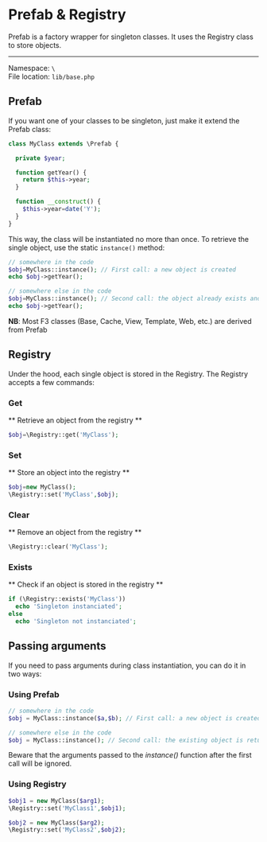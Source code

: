 # Prefab & Registry

Prefab is a factory wrapper for singleton classes. It uses the Registry class to store objects.

---

Namespace: `\` <br>
File location: `lib/base.php`

## Prefab

If you want one of your classes to be singleton, just make it extend the Prefab class:

```php
class MyClass extends \Prefab {

  private $year;

  function getYear() {
    return $this->year;
  }

  function __construct() {
    $this->year=date('Y');
  }
}
```

This way, the class will be instantiated no more than once. To retrieve the single object, use the static `instance()` method:

```php
// somewhere in the code
$obj=MyClass::instance(); // First call: a new object is created
echo $obj->getYear();

// somewhere else in the code
$obj=MyClass::instance(); // Second call: the object already exists and is simply returned
echo $obj->getYear();
```

<div class="alert alert-info">
<i class="icon-thumbs-up"></i> <strong>NB</strong>: Most F3 classes (Base, Cache, View, Template, Web, etc.) are derived from Prefab
</div>

## Registry

Under the hood, each single object is stored in the Registry. The Registry accepts a few commands:

### Get

** Retrieve an object from the registry **

```php
$obj=\Registry::get('MyClass');
```

### Set

** Store an object into the registry **

```php
$obj=new MyClass();
\Registry::set('MyClass',$obj);
```

### Clear

** Remove an object from the registry **

```php
\Registry::clear('MyClass');
```

### Exists

** Check if an object is stored in the registry **

```php
if (\Registry::exists('MyClass'))
  echo 'Singleton instanciated';
else
  echo 'Singleton not instanciated';
```

## Passing arguments

If you need to pass arguments during class instantiation, you can do it in two ways:

### Using Prefab

```php
// somewhere in the code
$obj = MyClass::instance($a,$b); // First call: a new object is created

// somewhere else in the code
$obj = MyClass::instance(); // Second call: the existing object is returned
```

<div class="alert alert-warning">
<i class="icon-warning-sign"></i> Beware that the arguments passed to the <em>instance()</em> function after the first call will be ignored.
</div>

### Using Registry

```php
$obj1 = new MyClass($arg1);
\Registry::set('MyClass1',$obj1);

$obj2 = new MyClass($arg2);
\Registry::set('MyClass2',$obj2);
```
